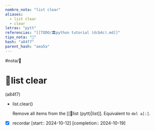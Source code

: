 ```yaml
---
nombre_nota: "list clear"
aliases:
  - list clear
  - clear
letras: "pytt"
referencias: "[[TODO/🏛️python tutorial (dcb4c).md]]"
tipo_nota: "📑"
hash: "a84f7"
parent_hash: "aea5a"
---
```


#nota/📑

# 📑list clear
<div class="hash">(a84f7)</div>



		
- list.clear()

	Remove all items from the [[📑list (pytt)|list]]. Equivalent to `del a[:]`.




- [x] recordar  [start:: 2024-10-12]  [completion:: 2024-10-19]
